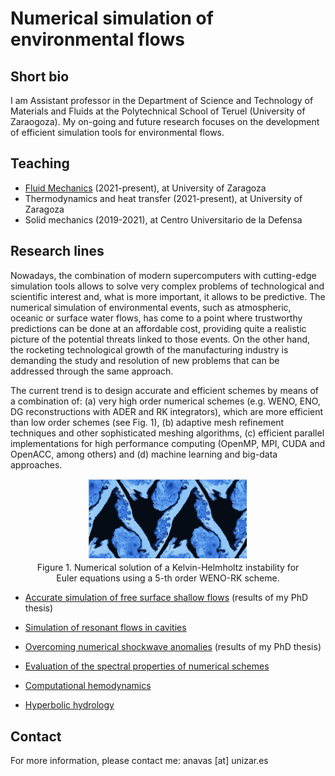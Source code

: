 

# Numerical simulation of environmental flows


## Short bio

I am Assistant professor in the Department of Science and Technology of Materials and Fluids at the Polytechnical School of Teruel (University of Zaraogoza). My on-going and future research focuses on the development of efficient simulation tools for environmental flows.   


## Teaching

- [Fluid Mechanics](teaching/fluidos.md) (2021-present), at University of Zaragoza
- Thermodynamics and heat transfer (2021-present), at University of Zaragoza
- Solid mechanics (2019-2021), at Centro Universitario de la Defensa

## Research lines

Nowadays, the combination of modern supercomputers with cutting-edge simulation tools allows to solve very complex problems of technological and scientific interest and, what is more important, it allows to be predictive. The numerical simulation of environmental events, such as atmospheric, oceanic or surface water flows, has come to a point where trustworthy predictions can be done at an affordable cost, providing quite a realistic picture of the potential threats linked to those events. On the other hand, the rocketing technological growth of the manufacturing industry is demanding the study and resolution of new problems that can be addressed through the same approach.

The current trend is to design accurate and efficient schemes by means of a combination of: (a) very high order numerical schemes (e.g. WENO, ENO, DG reconstructions with ADER and RK integrators), which are more efficient than low order schemes (see Fig. 1), (b) adaptive mesh refinement techniques and other sophisticated meshing algorithms, (c) efficient parallel implementations for high performance computing (OpenMP, MPI, CUDA and OpenACC, among others) and (d) machine learning and big-data approaches. 

<figure style="text-align: center;">
  <img src="github_site/kh1.png" width="60%" alt="my alt text"/>
  <figcaption>Figure 1. Numerical solution of a Kelvin-Helmholtz instability for Euler equations using a 5-th order WENO-RK scheme.</figcaption>
</figure>



- [Accurate simulation of free surface shallow flows](swe_thesis.md) (results of my PhD thesis)

- [Simulation of resonant flows in cavities](test.md)

- [Overcoming numerical shockwave anomalies](anomalies.md) (results of my PhD thesis)

- [Evaluation of the spectral properties of numerical schemes](test.md)

- [Computational hemodynamics](hemodynamics.md)

- [Hyperbolic hydrology](test.md)


## Contact

For more information, please contact me: anavas [at] unizar.es
